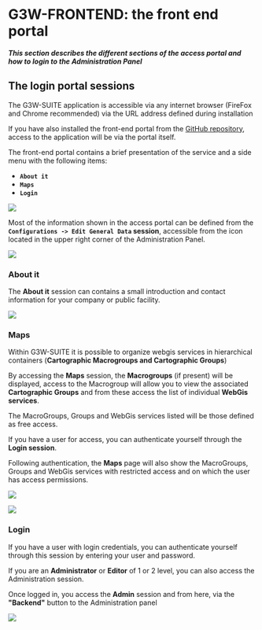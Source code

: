 # G3W-FRONTEND: the front end portal
_**This section describes the different sections of the access portal and how to login to the Administration Panel**_

## The login portal sessions
The G3W-SUITE application is accessible via any internet browser (FireFox and Chrome recommended) via the URL address defined during installation

If you have also installed the front-end portal from the [GitHub repository](https://github.com/g3w-suite/g3w-admin-frontend), access to the application will be via the portal itself.

The front-end portal contains a brief presentation of the service and a side menu with the following items:
 * **`About it`**
 * **`Maps`**
 * **`Login`**

![](images/manual/g3wsuite_portal_frontend.png)

Most of the information shown in the access portal can be defined from the **`Configurations -> Edit General Data` session**, accessible from the icon located in the upper right corner of the Administration Panel.

![](images/manual/g3wclient_icon_config.png)

### About it
The **About it** session can contains a small introduction and contact information for your company or public facility.

![](images/manual/g3wsuite_portal_aboutit.png)

### Maps
Within G3W-SUITE it is possible to organize webgis services in hierarchical containers (**Cartographic Macrogroups and Cartographic Groups**)

By accessing the **Maps** session, the **Macrogroups** (if present) will be displayed, access to the Macrogroup will allow you to view the associated **Cartographic Groups** and from these access the list of individual **WebGis services**.

The MacroGroups, Groups and WebGis services listed will be those defined as free access.

If you have a user for access, you can authenticate yourself through the **Login session**.

Following authentication, the **Maps** page will also show the MacroGroups, Groups and WebGis services with restricted access and on which the user has access permissions.

![](images/manual/g3wsuite_portal_macrogroups.png)

![](images/manual/g3wsuite_portal_groups.png)

### Login
If you have a user with login credentials, you can authenticate yourself through this session by entering your user and password.

If you are an **Administrator** or **Editor** of 1 or 2 level, you can also access the Administration session.

Once logged in, you access the **Admin** session and from here, via the **"Backend"** button to the Administration panel

![](images/manual/g3wsuite_portal_login.png)
